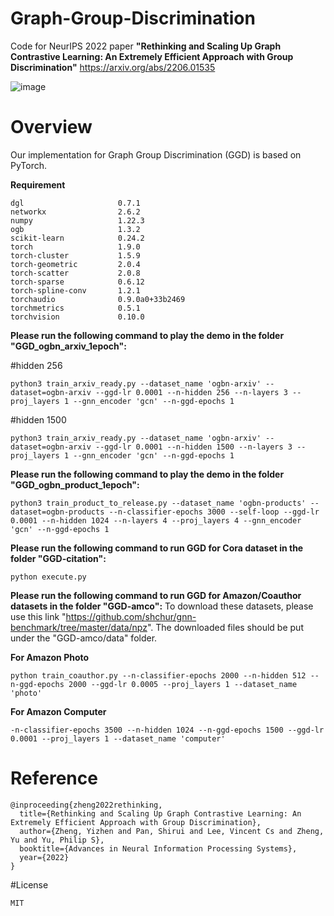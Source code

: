 # Graph-Group-Discrimination

Code for NeurIPS 2022 paper **"Rethinking and Scaling Up Graph Contrastive Learning: An Extremely Efficient Approach with Group Discrimination"** https://arxiv.org/abs/2206.01535

![image](https://user-images.githubusercontent.com/75228223/191444300-b15ab48b-11c4-477d-b9bd-1a6b4cb931b8.png)

# Overview
Our implementation for Graph Group Discrimination (GGD) is based on PyTorch.

**Requirement**
```
dgl                     0.7.1
networkx                2.6.2
numpy                   1.22.3
ogb                     1.3.2
scikit-learn            0.24.2
torch                   1.9.0
torch-cluster           1.5.9
torch-geometric         2.0.4
torch-scatter           2.0.8
torch-sparse            0.6.12
torch-spline-conv       1.2.1
torchaudio              0.9.0a0+33b2469
torchmetrics            0.5.1
torchvision             0.10.0
```

**Please run the following command to play the demo in the folder "GGD_ogbn_arxiv_1epoch":**

#hidden 256

```
python3 train_arxiv_ready.py --dataset_name 'ogbn-arxiv' --dataset=ogbn-arxiv --ggd-lr 0.0001 --n-hidden 256 --n-layers 3 --proj_layers 1 --gnn_encoder 'gcn' --n-ggd-epochs 1
```

#hidden 1500

```
python3 train_arxiv_ready.py --dataset_name 'ogbn-arxiv' --dataset=ogbn-arxiv --ggd-lr 0.0001 --n-hidden 1500 --n-layers 3 --proj_layers 1 --gnn_encoder 'gcn' --n-ggd-epochs 1
```

**Please run the following command to play the demo in the folder "GGD_ogbn_product_1epoch":**

```
python3 train_product_to_release.py --dataset_name 'ogbn-products' --dataset=ogbn-products --n-classifier-epochs 3000 --self-loop --ggd-lr 0.0001 --n-hidden 1024 --n-layers 4 --proj_layers 4 --gnn_encoder 'gcn' --n-ggd-epochs 1
```

**Please run the following command to run GGD for Cora dataset in the folder "GGD-citation":**
```
python execute.py
```

**Please run the following command to run GGD for Amazon/Coauthor datasets in the folder "GGD-amco":**
To download these datasets, please use this link "https://github.com/shchur/gnn-benchmark/tree/master/data/npz". The downloaded files should be put under the "GGD-amco/data" folder.

**For Amazon Photo**
```
python train_coauthor.py --n-classifier-epochs 2000 --n-hidden 512 --n-ggd-epochs 2000 --ggd-lr 0.0005 --proj_layers 1 --dataset_name 'photo'
```
**For Amazon Computer**
```
-n-classifier-epochs 3500 --n-hidden 1024 --n-ggd-epochs 1500 --ggd-lr 0.0001 --proj_layers 1 --dataset_name 'computer'
```

# Reference

```
@inproceeding{zheng2022rethinking,
  title={Rethinking and Scaling Up Graph Contrastive Learning: An Extremely Efficient Approach with Group Discrimination},
  author={Zheng, Yizhen and Pan, Shirui and Lee, Vincent Cs and Zheng, Yu and Yu, Philip S},
  booktitle={Advances in Neural Information Processing Systems},
  year={2022}
}
```

#License

```
MIT
```
